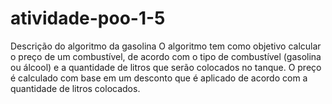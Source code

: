 # atividade-poo-1-5 

Descrição do algoritmo da gasolina 
O algoritmo tem como objetivo calcular o preço de um combustível, de acordo com o tipo de combustível (gasolina ou álcool) e a quantidade de litros que serão colocados no tanque. O preço é calculado com base em um desconto que é aplicado de acordo com a quantidade de litros colocados.

